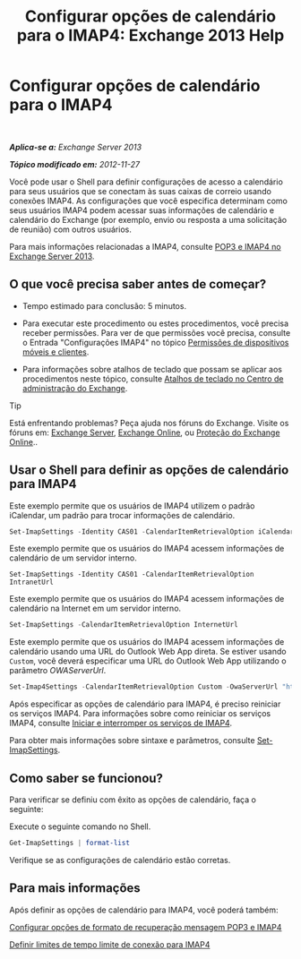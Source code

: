 ﻿---
title: 'Configurar opções de calendário para o IMAP4: Exchange 2013 Help'
TOCTitle: Configurar opções de calendário para o IMAP4
ms:assetid: 6679c8b2-3f0f-449a-a17c-a7b30001538c
ms:mtpsurl: https://technet.microsoft.com/pt-br/library/Aa998606(v=EXCHG.150)
ms:contentKeyID: 50556214
ms.date: 05/22/2018
mtps_version: v=EXCHG.150
ms.translationtype: MT
---

# Configurar opções de calendário para o IMAP4

 

_**Aplica-se a:** Exchange Server 2013_

_**Tópico modificado em:** 2012-11-27_

Você pode usar o Shell para definir configurações de acesso a calendário para seus usuários que se conectam às suas caixas de correio usando conexões IMAP4. As configurações que você especifica determinam como seus usuários IMAP4 podem acessar suas informações de calendário e calendário do Exchange (por exemplo, envio ou resposta a uma solicitação de reunião) com outros usuários.

Para mais informações relacionadas a IMAP4, consulte [POP3 e IMAP4 no Exchange Server 2013](pop3-and-imap4-in-exchange-server-2013-exchange-2013-help.md).

## O que você precisa saber antes de começar?

  - Tempo estimado para conclusão: 5 minutos.

  - Para executar este procedimento ou estes procedimentos, você precisa receber permissões. Para ver de que permissões você precisa, consulte o Entrada "Configurações IMAP4" no tópico [Permissões de dispositivos móveis e clientes](clients-and-mobile-devices-permissions-exchange-2013-help.md).

  - Para informações sobre atalhos de teclado que possam se aplicar aos procedimentos neste tópico, consulte [Atalhos de teclado no Centro de administração do Exchange](keyboard-shortcuts-in-the-exchange-admin-center-exchange-online-protection-help.md).


> [!TIP]
> Está enfrentando problemas? Peça ajuda nos fóruns do Exchange. Visite os fóruns em: <A href="https://go.microsoft.com/fwlink/p/?linkid=60612">Exchange Server</A>, <A href="https://go.microsoft.com/fwlink/p/?linkid=267542">Exchange Online</A>, ou <A href="https://go.microsoft.com/fwlink/p/?linkid=285351">Proteção do Exchange Online</A>..



## Usar o Shell para definir as opções de calendário para IMAP4

Este exemplo permite que os usuários de IMAP4 utilizem o padrão iCalendar, um padrão para trocar informações de calendário.

```powershell
Set-ImapSettings -Identity CAS01 -CalendarItemRetrievalOption iCalendar
```

Este exemplo permite que os usuários do IMAP4 acessem informações de calendário de um servidor interno.

    Set-ImapSettings -Identity CAS01 -CalendarItemRetrievalOption IntranetUrl 

Este exemplo permite que os usuários do IMAP4 acessem informações de calendário na Internet em um servidor interno.

```powershell
Set-ImapSettings -CalendarItemRetrievalOption InternetUrl
```

Este exemplo permite que os usuários do IMAP4 acessem informações de calendário usando uma URL do Outlook Web App direta. Se estiver usando `Custom`, você deverá especificar uma URL do Outlook Web App utilizando o parâmetro *OWAServerUrl*.

```powershell
Set-Imap4Settings -CalendarItemRetrievalOption Custom -OwaServerUrl "https://OwaServer01"
```

Após especificar as opções de calendário para IMAP4, é preciso reiniciar os serviços IMAP4. Para informações sobre como reiniciar os serviços IMAP4, consulte [Iniciar e interromper os serviços de IMAP4](start-and-stop-the-imap4-services-exchange-2013-help.md).

Para obter mais informações sobre sintaxe e parâmetros, consulte [Set-ImapSettings](https://technet.microsoft.com/pt-br/library/aa998252\(v=exchg.150\)).

## Como saber se funcionou?

Para verificar se definiu com êxito as opções de calendário, faça o seguinte:

Execute o seguinte comando no Shell.

```powershell
Get-ImapSettings | format-list
```

Verifique se as configurações de calendário estão corretas.

## Para mais informações

Após definir as opções de calendário para IMAP4, você poderá também:

[Configurar opções de formato de recuperação mensagem POP3 e IMAP4](configure-pop3-and-imap4-message-retrieval-format-options-exchange-2013-help.md)

[Definir limites de tempo limite de conexão para IMAP4](set-connection-time-out-limits-for-imap4-exchange-2013-help.md)

